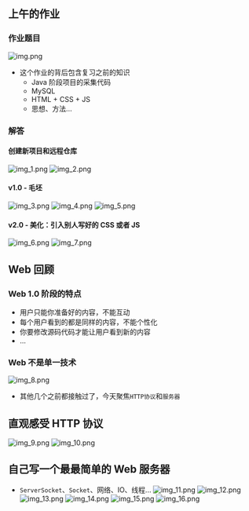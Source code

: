 ## 上午的作业
### 作业题目
![img.png](img.png)
- 这个作业的背后包含复习之前的知识
  - Java 阶段项目的采集代码
  - MySQL
  - HTML + CSS + JS
  - 思想、方法...

### 解答

#### 创建新项目和远程仓库
![img_1.png](img_1.png)
![img_2.png](img_2.png)

#### v1.0 - 毛坯
![img_3.png](img_3.png)
![img_4.png](img_4.png)
![img_5.png](img_5.png)

#### v2.0 - 美化：引入别人写好的 CSS 或者 JS
![img_6.png](img_6.png)
![img_7.png](img_7.png)

## Web 回顾
### Web 1.0 阶段的特点
- 用户只能你准备好的内容，不能互动
- 每个用户看到的都是同样的内容，不能个性化
- 你要修改源码代码才能让用户看到新的内容
- ...

### Web 不是单一技术
![img_8.png](img_8.png)
- 其他几个之前都接触过了，今天聚焦`HTTP协议`和`服务器`

## 直观感受 HTTP 协议
![img_9.png](img_9.png)
![img_10.png](img_10.png)

## 自己写一个最最简单的 Web 服务器
- `ServerSocket`、`Socket`、网络、IO、线程...
![img_11.png](img_11.png)
![img_12.png](img_12.png)
![img_13.png](img_13.png)
![img_14.png](img_14.png)
![img_15.png](img_15.png)
![img_16.png](img_16.png)




